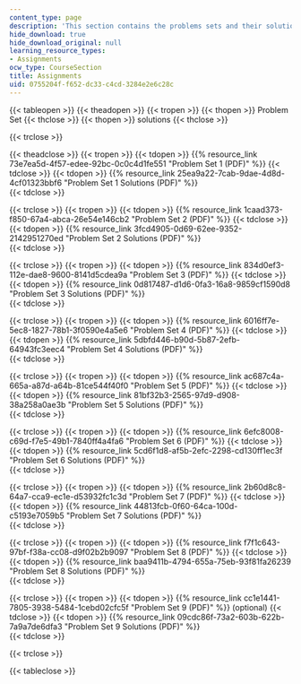 ```yaml
---
content_type: page
description: 'This section contains the problems sets and their solutions. '
hide_download: true
hide_download_original: null
learning_resource_types:
- Assignments
ocw_type: CourseSection
title: Assignments
uid: 0755204f-f652-dc33-c4cd-3284e2e6c28c
---
```


{{< tableopen >}}
{{< theadopen >}}
{{< tropen >}}
{{< thopen >}}
Problem Set
{{< thclose >}}
{{< thopen >}}
solutions
{{< thclose >}}

{{< trclose >}}

{{< theadclose >}}
{{< tropen >}}
{{< tdopen >}}
{{% resource_link 73e7ea5d-4f57-edee-92bc-0c0c4d1fe551 "Problem Set 1 (PDF)" %}}
{{< tdclose >}}
{{< tdopen >}}
﻿{{% resource_link 25ea9a22-7cab-9dae-4d8d-4cf01323bbf6 "Problem Set 1 Solutions (PDF)" %}}  
{{< tdclose >}}

{{< trclose >}}
{{< tropen >}}
{{< tdopen >}}
{{% resource_link 1caad373-f850-67a4-abca-26e54e146cb2 "Problem Set 2 (PDF)" %}}
{{< tdclose >}}
{{< tdopen >}}
 {{% resource_link 3fcd4905-0d69-62ee-9352-2142951270ed "Problem Set 2 Solutions (PDF)" %}}    
{{< tdclose >}}

{{< trclose >}}
{{< tropen >}}
{{< tdopen >}}
{{% resource_link 834d0ef3-112e-dae8-9600-8141d5cdea9a "Problem Set 3 (PDF)" %}}
{{< tdclose >}}
{{< tdopen >}}
﻿{{% resource_link 0d817487-d1d6-0fa3-16a8-9859cf1590d8 "Problem Set 3 Solutions (PDF)" %}}  
{{< tdclose >}}

{{< trclose >}}
{{< tropen >}}
{{< tdopen >}}
{{% resource_link 6016ff7e-5ec8-1827-78b1-3f0590e4a5e6 "Problem Set 4 (PDF)" %}}
{{< tdclose >}}
{{< tdopen >}}
﻿{{% resource_link 5dbfd446-b90d-5b87-2efb-64943fc3eec4 "Problem Set 4 Solutions (PDF)" %}}  
{{< tdclose >}}

{{< trclose >}}
{{< tropen >}}
{{< tdopen >}}
{{% resource_link ac687c4a-665a-a87d-a64b-81ce544f40f0 "Problem Set 5 (PDF)" %}}
{{< tdclose >}}
{{< tdopen >}}
 {{% resource_link 81bf32b3-2565-97d9-d908-38a258a0ae3b "Problem Set 5 Solutions (PDF)" %}}  
{{< tdclose >}}

{{< trclose >}}
{{< tropen >}}
{{< tdopen >}}
{{% resource_link 6efc8008-c69d-f7e5-49b1-7840ff4a4fa6 "Problem Set 6 (PDF)" %}}
{{< tdclose >}}
{{< tdopen >}}
﻿{{% resource_link 5cd6f1d8-af5b-2efc-2298-cd130ff1ec3f "Problem Set 6 Solutions (PDF)" %}}  
{{< tdclose >}}

{{< trclose >}}
{{< tropen >}}
{{< tdopen >}}
{{% resource_link 2b60d8c8-64a7-cca9-ec1e-d53932fc1c3d "Problem Set 7 (PDF)" %}}
{{< tdclose >}}
{{< tdopen >}}
﻿{{% resource_link 44813fcb-0f60-64ca-100d-c5193e7059b5 "Problem Set 7 Solutions (PDF)" %}}  
{{< tdclose >}}

{{< trclose >}}
{{< tropen >}}
{{< tdopen >}}
{{% resource_link f7f1c643-97bf-f38a-cc08-d9f02b2b9097 "Problem Set 8 (PDF)" %}}
{{< tdclose >}}
{{< tdopen >}}
 {{% resource_link baa9411b-4794-655a-75eb-93f81fa26239 "Problem Set 8 Solutions (PDF)" %}}  
{{< tdclose >}}

{{< trclose >}}
{{< tropen >}}
{{< tdopen >}}
{{% resource_link cc1e1441-7805-3938-5484-1cebd02cfc5f "Problem Set 9 (PDF)" %}} (optional)
{{< tdclose >}}
{{< tdopen >}}
﻿{{% resource_link 09cdc86f-73a2-603b-622b-7a9a7de6dfa3 "Problem Set 9 Solutions (PDF)" %}}  
{{< tdclose >}}

{{< trclose >}}

{{< tableclose >}}